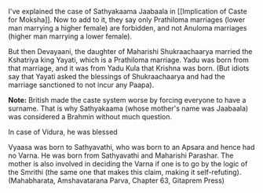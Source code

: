 I've explained the case of Sathyakaama Jaabaala in [[Implication of Caste for Moksha]]. Now to add to it, they say only Prathiloma marriages (lower man marrying a higher female) are forbidden, and not Anuloma marriages (higher man marrying a lower female).

But then Devayaani, the daughter of Maharishi Shukraachaarya married the Kshatriya king Yayati, which is a Prathiloma marriage. Yadu was born from that marriage, and it was from Yadu Kula that Krishna was born. (But idiots say that Yayati asked the blessings of Shukraachaarya and had the marriage sanctioned to not incur any Paapa).

**Note:** British made the caste system worse by forcing everyone to have a surname. That is why Sathyakaama (whose mother's name was Jaabaala) was considered a Brahmin without much question.

In case of Vidura, he was blessed

Vyaasa was born to Sathyavathi, who was born to an Apsara and hence had no Varna. He was born from Sathyavathi and Maharishi Parashar. The mother is also involved in deciding the Varna if one is to go by the logic of the Smrithi (the same one that makes this claim, making it self-refuting). (Mahabharata, Amshavatarana Parva, Chapter 63, Gitaprem Press)

